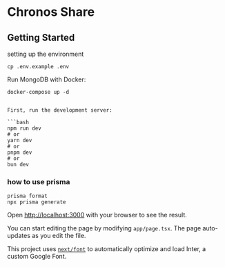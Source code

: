 # Chronos Share

## Getting Started

setting up the environment
```shell
cp .env.example .env
```

Run MongoDB with Docker:
```shell
docker-compose up -d
```

```shell

First, run the development server:

```bash
npm run dev
# or
yarn dev
# or
pnpm dev
# or
bun dev
```

### how to use prisma
```shell
prisma format
npx prisma generate
```

Open [http://localhost:3000](http://localhost:3000) with your browser to see the result.

You can start editing the page by modifying `app/page.tsx`. The page auto-updates as you edit the file.

This project uses [`next/font`](https://nextjs.org/docs/basic-features/font-optimization) to automatically optimize and load Inter, a custom Google Font.
